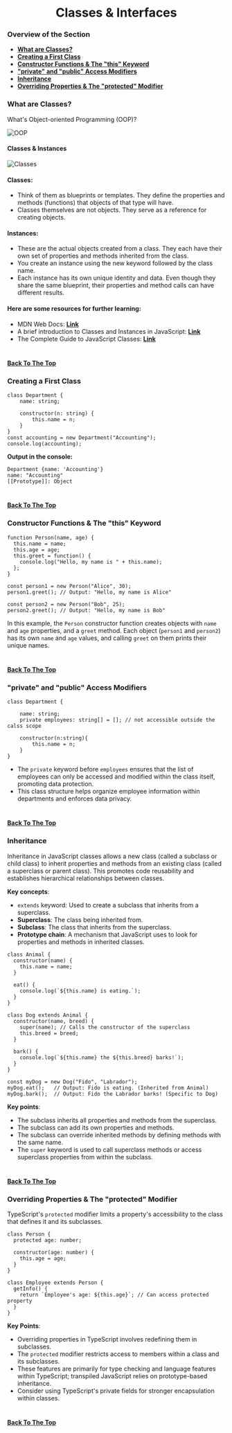 <h1 align="center">Classes & Interfaces</h1>

### Overview of the Section
* **[What are Classes?](#classes)**
* **[Creating a First Class](#creating-a-first-class)**
* **[Constructor Functions & The "this" Keyword](#this)**
* **["private" and "public" Access Modifiers](#privat-public)**
* **[Inheritance](#inheritance)**
* **[Overriding Properties & The "protected" Modifier](#protected)**





### <a name="classes">What are Classes?</a>
What's Object-oriented Programming (OOP)?

![OOP](https://github.com/tsokac2/-_-_TypeScript_CheatSheet/blob/main/src/02.JPG)

#### Classes & Instances

![Classes](https://github.com/tsokac2/-_-_TypeScript_CheatSheet/blob/main/src/03.JPG)

#### Classes:

- Think of them as blueprints or templates. They define the properties and methods (functions) that objects of that type will have.
- Classes themselves are not objects. They serve as a reference for creating objects.

#### Instances:

- These are the actual objects created from a class. They each have their own set of properties and methods inherited from the class.
- You create an instance using the new keyword followed by the class name.
- Each instance has its own unique identity and data. Even though they share the same blueprint, their properties and method calls can have different results.

#### Here are some resources for further learning:

- MDN Web Docs: **[Link](https://developer.mozilla.org/en-US/docs/Web/JavaScript/Reference/Statements/class)**
- A brief introduction to Classes and Instances in JavaScript: **[Link](https://tutorial.techaltum.com/javascript-class.html)**
- The Complete Guide to JavaScript Classes: **[Link](https://dmitripavlutin.com/tag/javascript/)**

#
**[Back To The Top](#Overview-of-the-Section)**

### Creating a First Class
```
class Department {
    name: string;

    constructor(n: string) {
        this.name = n;
    }
}
const accounting = new Department("Accounting");
console.log(accounting);
```

**Output in the console:**

```
Department {name: 'Accounting'}
name: "Accounting"
[[Prototype]]: Object
```
#
**[Back To The Top](#Overview-of-the-Section)**

### <a name="this">Constructor Functions & The "this" Keyword</a>
```
function Person(name, age) {
  this.name = name;
  this.age = age;
  this.greet = function() {
    console.log("Hello, my name is " + this.name);
  };
}

const person1 = new Person("Alice", 30);
person1.greet(); // Output: "Hello, my name is Alice"

const person2 = new Person("Bob", 25);
person2.greet(); // Output: "Hello, my name is Bob"
```
In this example, the ``Person`` constructor function creates objects with ``name`` and ``age`` properties, and a ``greet`` method. Each object (``person1`` and ``person2``) has its own ``name`` and ``age`` values, and calling ``greet`` on them prints their unique names.
#
**[Back To The Top](#Overview-of-the-Section)**

### <a name="privat-public">"private" and "public" Access Modifiers</a>
```
class Department {

    name: string;
    private employees: string[] = []; // not accessible outside the calss scope

    constructor(n:string){
        this.name = n;
    }
}
```
- The ``private`` keyword before ``employees`` ensures that the list of employees can only be accessed and modified within the class itself, promoting data protection.
- This class structure helps organize employee information within departments and enforces data privacy.

#
**[Back To The Top](#Overview-of-the-Section)**

### Inheritance
Inheritance in JavaScript classes allows a new class (called a subclass or child class) to inherit properties and methods from an existing class (called a superclass or parent class).
This promotes code reusability and establishes hierarchical relationships between classes.

**Key concepts**:
- ``extends`` keyword: Used to create a subclass that inherits from a superclass.
- **Superclass**: The class being inherited from.
- **Subclass**: The class that inherits from the superclass.
- **Prototype chain**: A mechanism that JavaScript uses to look for properties and methods in inherited classes.

```
class Animal {
  constructor(name) {
    this.name = name;
  }

  eat() {
    console.log(`${this.name} is eating.`);
  }
}

class Dog extends Animal {
  constructor(name, breed) {
    super(name); // Calls the constructor of the superclass
    this.breed = breed;
  }

  bark() {
    console.log(`${this.name} the ${this.breed} barks!`);
  }
}

const myDog = new Dog("Fido", "Labrador");
myDog.eat();   // Output: Fido is eating. (Inherited from Animal)
myDog.bark();  // Output: Fido the Labrador barks! (Specific to Dog)
```

**Key points**:
- The subclass inherits all properties and methods from the superclass.
- The subclass can add its own properties and methods.
- The subclass can override inherited methods by defining methods with the same name.
- The ``super`` keyword is used to call superclass methods or access superclass properties from within the subclass.
#
**[Back To The Top](#Overview-of-the-Section)**

### <a name="protected">Overriding Properties & The "protected" Modifier</a>

TypeScript's ``protected`` modifier limits a property's accessibility to the class that defines it and its subclasses.

```
class Person {
  protected age: number;

  constructor(age: number) {
    this.age = age;
  }
}

class Employee extends Person {
  getInfo() {
    return `Employee's age: ${this.age}`; // Can access protected property
  }
}
```

**Key Points**:

- Overriding properties in TypeScript involves redefining them in subclasses.
- The ``protected`` modifier restricts access to members within a class and its subclasses.
- These features are primarily for type checking and language features within TypeScript; transpiled JavaScript relies on prototype-based inheritance.
- Consider using TypeScript's private fields for stronger encapsulation within classes.

#
**[Back To The Top](#Overview-of-the-Section)**

